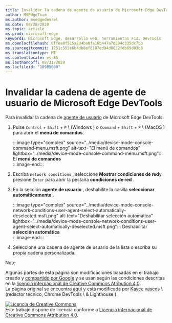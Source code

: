 ```yaml
---
title: Invalidar la cadena de agente de usuario de Microsoft Edge DevTools
author: MSEdgeTeam
ms.author: msedgedevrel
ms.date: 08/28/2020
ms.topic: article
ms.prod: microsoft-edge
keywords: Microsoft Edge, desarrollo web, herramientas F12, DevTools
ms.openlocfilehash: 0ffea8f515a2d4ba0fa16b447a7d204c335dc7bb
ms.sourcegitcommit: 1251c555c6b4db8ef8187ed94d8832fdb89d03b8
ms.translationtype: MT
ms.contentlocale: es-ES
ms.lasthandoff: 08/31/2020
ms.locfileid: "10985000"
---
```

<!-- Copyright Kayce Basques 

   Licensed under the Apache License, Version 2.0 (the "License");
   you may not use this file except in compliance with the License.
   You may obtain a copy of the License at

       https://www.apache.org/licenses/LICENSE-2.0

   Unless required by applicable law or agreed to in writing, software
   distributed under the License is distributed on an "AS IS" BASIS,
   WITHOUT WARRANTIES OR CONDITIONS OF ANY KIND, either express or implied.
   See the License for the specific language governing permissions and
   limitations under the License.  -->





# Invalidar la cadena de agente de usuario de Microsoft Edge DevTools   



Para invalidar la cadena de [agente de usuario][MDNUserAgent] de Microsoft Edge DevTools:  

1.  Pulse `Control` + `Shift` + `P` \ (Windows \) o `Command` + `Shift` + `P` \ (MacOS \) para abrir el **menú de comandos**.  
    
    :::image type="complex" source="../media/device-mode-console-command-menu.msft.png" alt-text="El menú de comandos" lightbox="../media/device-mode-console-command-menu.msft.png":::
       El **menú de comandos**  
    :::image-end:::  
    
1.  Escriba `network conditions` , seleccione **Mostrar condiciones de red**y presione `Enter` para abrir la pestaña **condiciones de red** .  
1.  En la sección **agente de usuario** , deshabilite la casilla **seleccionar automáticamente** .  
    
    :::image type="complex" source="../media/device-mode-console-network-conditions-user-agent-select-automatically-deselected.msft.png" alt-text="Deshabilitar selección automática" lightbox="../media/device-mode-console-network-conditions-user-agent-select-automatically-deselected.msft.png":::
       Deshabilitar **selección automática**  
    :::image-end:::  
    
1.  Seleccione una cadena de agente de usuario de la lista o escriba su propia cadena personalizada.  
    
<!--  
## Feedback   


-->  

<!-- links -->  

[MDNUserAgent]: https://developer.mozilla.org/docs/Glossary/User_agent "Agente de usuario | MDN"  

> [!NOTE]
> Algunas partes de esta página son modificaciones basadas en el trabajo creado y [compartido por Google][GoogleSitePolicies] y se usan según las condiciones descritas en la [licencia internacional de Creative Commons Atribution 4,0][CCA4IL].  
> La página original se encuentra [aquí](https://developers.google.com/web/tools/chrome-devtools/device-mode/override-user-agent) y está modificada por [Kayce vascos][KayceBasques] \ (redactor técnico, Chrome DevTools \ & Lighthouse \).  

[![Licencia de Creative Commons][CCby4Image]][CCA4IL]  
Este trabajo dispone de licencia conforme a [Licencia internacional de Creative Commons Attribution 4.0][CCA4IL].  

[CCA4IL]: https://creativecommons.org/licenses/by/4.0  
[CCby4Image]: https://i.creativecommons.org/l/by/4.0/88x31.png  
[GoogleSitePolicies]: https://developers.google.com/terms/site-policies  
[KayceBasques]: https://developers.google.com/web/resources/contributors/kaycebasques  
